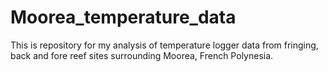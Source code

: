 # Moorea_temperature_data
This is repository for my analysis of temperature logger data from fringing, back and fore reef sites surrounding Moorea, French Polynesia.
